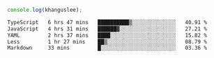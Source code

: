 ```js
console.log(khanguslee);
```

<!--START_SECTION:waka-->

```txt
TypeScript   6 hrs 47 mins   ██████████▒░░░░░░░░░░░░░░   40.91 %
JavaScript   4 hrs 31 mins   ██████▓░░░░░░░░░░░░░░░░░░   27.21 %
YAML         2 hrs 37 mins   ████░░░░░░░░░░░░░░░░░░░░░   15.82 %
Less         1 hr 27 mins    ██▒░░░░░░░░░░░░░░░░░░░░░░   08.79 %
Markdown     33 mins         █░░░░░░░░░░░░░░░░░░░░░░░░   03.36 %
```

<!--END_SECTION:waka-->

<!--
**khanguslee/khanguslee** is a ✨ _special_ ✨ repository because its `README.md` (this file) appears on your GitHub profile.

Here are some ideas to get you started:

- 🔭 I’m currently working on ...
- 🌱 I’m currently learning ...
- 👯 I’m looking to collaborate on ...
- 🤔 I’m looking for help with ...
- 💬 Ask me about ...
- 📫 How to reach me: ...
- 😄 Pronouns: ...
- ⚡ Fun fact: ...
-->
